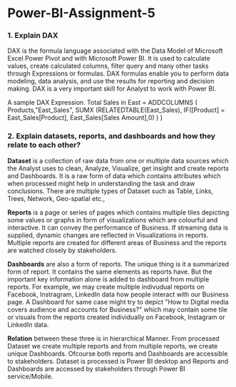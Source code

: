 # Power-BI-Assignment-5

### 1. Explain DAX

DAX is the formula language associated with the Data Model of Microsoft Excel Power Pivot and with Microsoft Power BI. It is used to calculate values, create calculated columns, filter query and many other tasks through Expressions or formulas. DAX formulas enable you to perform data modeling, data analysis, and use the results for reporting and decision making. DAX is a very important skill for Analyst to work with Power BI. 

A sample DAX Expression.
Total Sales in East = ADDCOLUMNS ( 
   Products,"East_Sales", SUMX (RELATEDTABLE(East_Sales), 
      IF([Product] = East_Sales[Product], East_Sales[Sales Amount],0) 
   ) 
)

### 2. Explain datasets, reports, and dashboards and how they relate to each other?

**Dataset** is a collection of raw data from one or multiple data sources which the Analyst uses to clean, Analyze, Visualize, get insight and create reports and Dashboards. It is a raw form of data which contains attributes which when processed might help in understanding the task and draw conclusions. There are multiple types of Dataset such as Table, Links, Trees, Network, Geo-spatial etc.,

**Reports** is a page or series of pages which contains multiple tiles depicting some values or graphs in form of visualizations which are colourful and interactive. It can convey the performance of Business. If streaming data is supplied, dynamic changes are reflected in Visualizations in reports. Multiple reports are created for different areas of Business and the reports are watched closely by stakeholders.

**Dashboards** are also a form of reports. The unique thing is it a summarized form of report. It contains the same elements as reports have. But the important key information alone is added to dashboard from multiple reports. For example, we may create multiple indivudual reports on Facebook, Instragram, LinkedIn data how people interact with our Business page. A Dashboard for same case might try to depict "How to Digital media covers audience and accounts for Business?" which may contain some tile or visuals from the reports created individually on Facebook, Instagram or LinkedIn data.

**Relation** between these three is in hierarchical Manner. From processed Dataset we create multiple reports and from multiple reports, we create unique Dashboards. Ofcourse both reports and Dashboards are accessible to stakeholders. Dataset is processed is Power BI desktop and Reports and Dashboards are accessed by stakeholders through Power BI service/Mobile.
